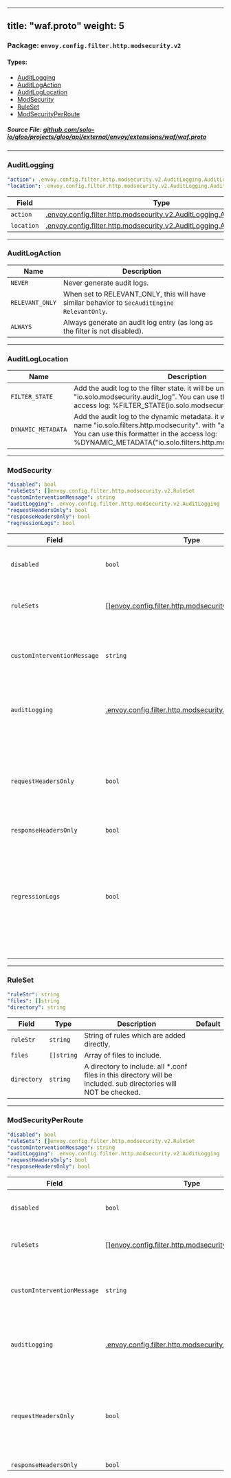 
---
title: "waf.proto"
weight: 5
---

<!-- Code generated by solo-kit. DO NOT EDIT. -->


### Package: `envoy.config.filter.http.modsecurity.v2` 
#### Types:


- [AuditLogging](#auditlogging)
- [AuditLogAction](#auditlogaction)
- [AuditLogLocation](#auditloglocation)
- [ModSecurity](#modsecurity)
- [RuleSet](#ruleset)
- [ModSecurityPerRoute](#modsecurityperroute)
  



##### Source File: [github.com/solo-io/gloo/projects/gloo/api/external/envoy/extensions/waf/waf.proto](https://github.com/solo-io/gloo/blob/master/projects/gloo/api/external/envoy/extensions/waf/waf.proto)





---
### AuditLogging



```yaml
"action": .envoy.config.filter.http.modsecurity.v2.AuditLogging.AuditLogAction
"location": .envoy.config.filter.http.modsecurity.v2.AuditLogging.AuditLogLocation

```

| Field | Type | Description | Default |
| ----- | ---- | ----------- |----------- | 
| `action` | [.envoy.config.filter.http.modsecurity.v2.AuditLogging.AuditLogAction](../waf.proto.sk/#auditlogaction) |  |  |
| `location` | [.envoy.config.filter.http.modsecurity.v2.AuditLogging.AuditLogLocation](../waf.proto.sk/#auditloglocation) |  |  |




---
### AuditLogAction



| Name | Description |
| ----- | ----------- | 
| `NEVER` | Never generate audit logs. |
| `RELEVANT_ONLY` | When set to RELEVANT_ONLY, this will have similar behavior to `SecAuditEngine RelevantOnly`. |
| `ALWAYS` | Always generate an audit log entry (as long as the filter is not disabled). |




---
### AuditLogLocation



| Name | Description |
| ----- | ----------- | 
| `FILTER_STATE` | Add the audit log to the filter state. it will be under the key "io.solo.modsecurity.audit_log". You can use this formatter in the access log: %FILTER_STATE(io.solo.modsecurity.audit_log)% |
| `DYNAMIC_METADATA` | Add the audit log to the dynamic metadata. it will be under the filter name "io.solo.filters.http.modsecurity". with "audit_log" as the key. You can use this formatter in the access log: %DYNAMIC_METADATA("io.solo.filters.http.modsecurity:audit_log")% |




---
### ModSecurity



```yaml
"disabled": bool
"ruleSets": []envoy.config.filter.http.modsecurity.v2.RuleSet
"customInterventionMessage": string
"auditLogging": .envoy.config.filter.http.modsecurity.v2.AuditLogging
"requestHeadersOnly": bool
"responseHeadersOnly": bool
"regressionLogs": bool

```

| Field | Type | Description | Default |
| ----- | ---- | ----------- |----------- | 
| `disabled` | `bool` | Disable all rules on the current route. |  |
| `ruleSets` | [[]envoy.config.filter.http.modsecurity.v2.RuleSet](../waf.proto.sk/#ruleset) | Global rule sets for the current http connection manager. |  |
| `customInterventionMessage` | `string` | Custom message to display when an intervention occurs. |  |
| `auditLogging` | [.envoy.config.filter.http.modsecurity.v2.AuditLogging](../waf.proto.sk/#auditlogging) | This instructs the filter what to do with the transaction's audit log. |  |
| `requestHeadersOnly` | `bool` | If set, the body will not be buffered and fed to ModSecurity. Only the headers will. This can help improve performance. |  |
| `responseHeadersOnly` | `bool` |  |  |
| `regressionLogs` | `bool` | log in a format suited for the OWASP regression tests. this format is a multiline log format, so it is disabled for regular use. do not enable this in production!. |  |




---
### RuleSet



```yaml
"ruleStr": string
"files": []string
"directory": string

```

| Field | Type | Description | Default |
| ----- | ---- | ----------- |----------- | 
| `ruleStr` | `string` | String of rules which are added directly. |  |
| `files` | `[]string` | Array of files to include. |  |
| `directory` | `string` | A directory to include. all *.conf files in this directory will be included. sub directories will NOT be checked. |  |




---
### ModSecurityPerRoute



```yaml
"disabled": bool
"ruleSets": []envoy.config.filter.http.modsecurity.v2.RuleSet
"customInterventionMessage": string
"auditLogging": .envoy.config.filter.http.modsecurity.v2.AuditLogging
"requestHeadersOnly": bool
"responseHeadersOnly": bool

```

| Field | Type | Description | Default |
| ----- | ---- | ----------- |----------- | 
| `disabled` | `bool` | Disable all rules on the current route. |  |
| `ruleSets` | [[]envoy.config.filter.http.modsecurity.v2.RuleSet](../waf.proto.sk/#ruleset) | Overwrite the global rules on this route. |  |
| `customInterventionMessage` | `string` | Custom message to display when an intervention occurs. |  |
| `auditLogging` | [.envoy.config.filter.http.modsecurity.v2.AuditLogging](../waf.proto.sk/#auditlogging) | This instructs the filter what to do with the transaction's audit log. |  |
| `requestHeadersOnly` | `bool` | If set, the body will not be buffered and fed to ModSecurity. Only the headers will. This can help improve performance. |  |
| `responseHeadersOnly` | `bool` |  |  |





<!-- Start of HubSpot Embed Code -->
<script type="text/javascript" id="hs-script-loader" async defer src="//js.hs-scripts.com/5130874.js"></script>
<!-- End of HubSpot Embed Code -->
